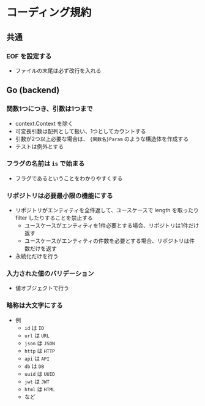 # コーディング規約

## 共通

### EOF を設定する
- ファイルの末尾は必ず改行を入れる

## Go (backend)

### 関数1つにつき、引数は1つまで

- context.Context を除く
- 可変長引数は配列として扱い、1つとしてカウントする
- 引数が2つ以上必要な場合は、 `{関数名}Param` のような構造体を作成する
- テストは例外とする

### フラグの名前は `is` で始まる

- フラグであるということをわかりやすくする

### リポジトリは必要最小限の機能にする
- リポジトリがエンティティを全件返して、ユースケースで length を取ったり filter したりすることを禁止する
  - ユースケースがエンティティを1件必要とする場合、リポジトリは1件だけ返す
  - ユースケースがエンティティの件数を必要とする場合、リポジトリは件数だけを返す
- 永続化だけを行う

### 入力された値のバリデーション

- 値オブジェクトで行う

### 略称は大文字にする
- 例
  - `id` は `ID`
  - `url` は `URL`
  - `json` は `JSON`
  - `http` は `HTTP`
  - `api` は `API`
  - `db` は `DB`
  - `uuid` は `UUID`
  - `jwt` は `JWT`
  - `html` は `HTML`
  - など
